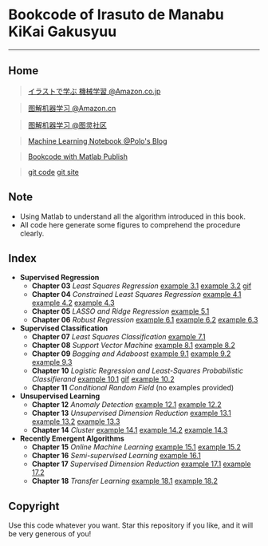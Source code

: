# Bookcode of Irasuto de Manabu KiKai Gakusyuu
---
## Home
>[イラストで学ぶ 機械学習 @Amazon.co.jp](http://www.amazon.co.jp/%E3%82%A4%E3%83%A9%E3%82%B9%E3%83%88%E3%81%A7%E5%AD%A6%E3%81%B6-%E6%A9%9F%E6%A2%B0%E5%AD%A6%E7%BF%92-%E6%9C%80%E5%B0%8F%E4%BA%8C%E4%B9%97%E6%B3%95%E3%81%AB%E3%82%88%E3%82%8B%E8%AD%98%E5%88%A5%E3%83%A2%E3%83%87%E3%83%AB%E5%AD%A6%E7%BF%92%E3%82%92%E4%B8%AD%E5%BF%83%E3%81%AB-KS%E6%83%85%E5%A0%B1%E7%A7%91%E5%AD%A6%E5%B0%82%E9%96%80%E6%9B%B8-%E6%9D%89%E5%B1%B1/dp/4061538217 "イラストで学ぶ 機械学習")

>[图解机器学习 @Amazon.cn](http://www.amazon.cn/%E5%9B%BE%E4%B9%A6/dp/B00W0TX0L0 "图解机器学习")

>[图解机器学习 @图灵社区](http://www.ituring.com.cn/book/1371 "图解机器学习")

>[Machine Learning Notebook @Polo's Blog](http://blog.polossk.com/ml-lessonnote/)

>[Bookcode with Matlab Publish](http://bookcode.polossk.com/Irasuto-de-Manabu-KiKai-Gakusyuu/)


>[git code](https://github.com/polossk/Bookcode-of-Irasuto-de-Manabu-KiKai-Gakusyuu/) [git site](https://github.com/polossk/Bookcode-of-Irasuto-de-Manabu-KiKai-Gakusyuu-Web/)

## Note
- Using Matlab to understand all the algorithm introduced in this book.
- All code here generate some figures to comprehend the procedure clearly.

## Index
- __Supervised Regression__
	- __Chapter 03__ _Least Squares Regression_ [example 3.1](http://bookcode.polossk.com/Irasuto-de-Manabu-KiKai-Gakusyuu/html/eg03_1.html) [example 3.2](http://bookcode.polossk.com/Irasuto-de-Manabu-KiKai-Gakusyuu/html/eg03_2.html) [gif](http://bookcode.polossk.com/Irasuto-de-Manabu-KiKai-Gakusyuu/html/eg03_2_gif.html)
	- __Chapter 04__ _Constrained Least Squares Regression_ [example 4.1](http://bookcode.polossk.com/Irasuto-de-Manabu-KiKai-Gakusyuu/html/eg04_1.html) [example 4.2](http://bookcode.polossk.com/Irasuto-de-Manabu-KiKai-Gakusyuu/html/eg04_2.html) [example 4.3](http://bookcode.polossk.com/Irasuto-de-Manabu-KiKai-Gakusyuu/html/eg04_3.html)
	- __Chapter 05__ _LASSO and Ridge Regression_ [example 5.1](http://bookcode.polossk.com/Irasuto-de-Manabu-KiKai-Gakusyuu/html/eg05_1.html)
	- __Chapter 06__ _Robust Regression_ [example 6.1](http://bookcode.polossk.com/Irasuto-de-Manabu-KiKai-Gakusyuu/html/eg06_1.html) [example 6.2](http://bookcode.polossk.com/Irasuto-de-Manabu-KiKai-Gakusyuu/html/eg06_2.html) [example 6.3](http://bookcode.polossk.com/Irasuto-de-Manabu-KiKai-Gakusyuu/html/eg06_3.html)
- __Supervised Classification__
	- __Chapter 07__ _Least Squares Classification_ [example 7.1](http://bookcode.polossk.com/Irasuto-de-Manabu-KiKai-Gakusyuu/html/eg07_1.html)
	- __Chapter 08__ _Support Vector Machine_ [example 8.1](http://bookcode.polossk.com/Irasuto-de-Manabu-KiKai-Gakusyuu/html/eg08_1.html) [example 8.2](http://bookcode.polossk.com/Irasuto-de-Manabu-KiKai-Gakusyuu/html/eg08_2.html)
	- __Chapter 09__ _Bagging and Adaboost_ [example 9.1](http://bookcode.polossk.com/Irasuto-de-Manabu-KiKai-Gakusyuu/html/eg09_1.html) [example 9.2](http://bookcode.polossk.com/Irasuto-de-Manabu-KiKai-Gakusyuu/html/eg09_2.html) [example 9.3](http://bookcode.polossk.com/Irasuto-de-Manabu-KiKai-Gakusyuu/html/eg09_3.html)
	- __Chapter 10__ _Logistic Regression and Least-Squares Probabilistic Classifierand_ [example 10.1](http://bookcode.polossk.com/Irasuto-de-Manabu-KiKai-Gakusyuu/html/eg10_1.html) [gif](http://bookcode.polossk.com/Irasuto-de-Manabu-KiKai-Gakusyuu/html/eg10_1_gif.html) [example 10.2](http://bookcode.polossk.com/Irasuto-de-Manabu-KiKai-Gakusyuu/html/eg10_2.html)
	- __Chapter 11__ _Conditional Random Field_ (no examples provided)
- __Unsupervised Learning__
	- __Chapter 12__ _Anomaly Detection_ [example 12.1](http://bookcode.polossk.com/Irasuto-de-Manabu-KiKai-Gakusyuu/html/eg12_1.html) [example 12.2](http://bookcode.polossk.com/Irasuto-de-Manabu-KiKai-Gakusyuu/html/eg12_2.html)
	- __Chapter 13__ _Unsupervised Dimension Reduction_ [example 13.1](http://bookcode.polossk.com/Irasuto-de-Manabu-KiKai-Gakusyuu/html/eg13_1.html) [example 13.2](http://bookcode.polossk.com/Irasuto-de-Manabu-KiKai-Gakusyuu/html/eg13_2.html) [example 13.3](http://bookcode.polossk.com/Irasuto-de-Manabu-KiKai-Gakusyuu/html/eg13_3.html)
	- __Chapter 14__ _Cluster_ [example 14.1](http://bookcode.polossk.com/Irasuto-de-Manabu-KiKai-Gakusyuu/html/eg14_1.html) [example 14.2](http://bookcode.polossk.com/Irasuto-de-Manabu-KiKai-Gakusyuu/html/eg14_2.html) [example 14.3](http://bookcode.polossk.com/Irasuto-de-Manabu-KiKai-Gakusyuu/html/eg14_3.html)
- __Recently Emergent Algorithms__
	- __Chapter 15__ _Online Machine Learning_ [example 15.1](http://bookcode.polossk.com/Irasuto-de-Manabu-KiKai-Gakusyuu/html/eg15_1.html) [example 15.2](http://bookcode.polossk.com/Irasuto-de-Manabu-KiKai-Gakusyuu/html/eg15_2.html)
	- __Chapter 16__ _Semi-supervised Learning_ [example 16.1](http://bookcode.polossk.com/Irasuto-de-Manabu-KiKai-Gakusyuu/html/eg16_1.html)
	- __Chapter 17__ _Supervised Dimension Reduction_ [example 17.1](http://bookcode.polossk.com/Irasuto-de-Manabu-KiKai-Gakusyuu/html/eg17_1.html) [example 17.2](http://bookcode.polossk.com/Irasuto-de-Manabu-KiKai-Gakusyuu/html/eg17_2.html)
	- __Chapter 18__ _Transfer Learning_ [example 18.1](http://bookcode.polossk.com/Irasuto-de-Manabu-KiKai-Gakusyuu/html/eg18_1.html) [example 18.2](http://bookcode.polossk.com/Irasuto-de-Manabu-KiKai-Gakusyuu/html/eg18_2.html)

## Copyright
Use this code whatever you want. Star this repository if you like, and it will be very generous of you!
